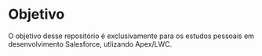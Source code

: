 # Objetivo

O objetivo desse repositório é exclusivamente para os estudos pessoais em desenvolvimento Salesforce, utlizando Apex/LWC.
